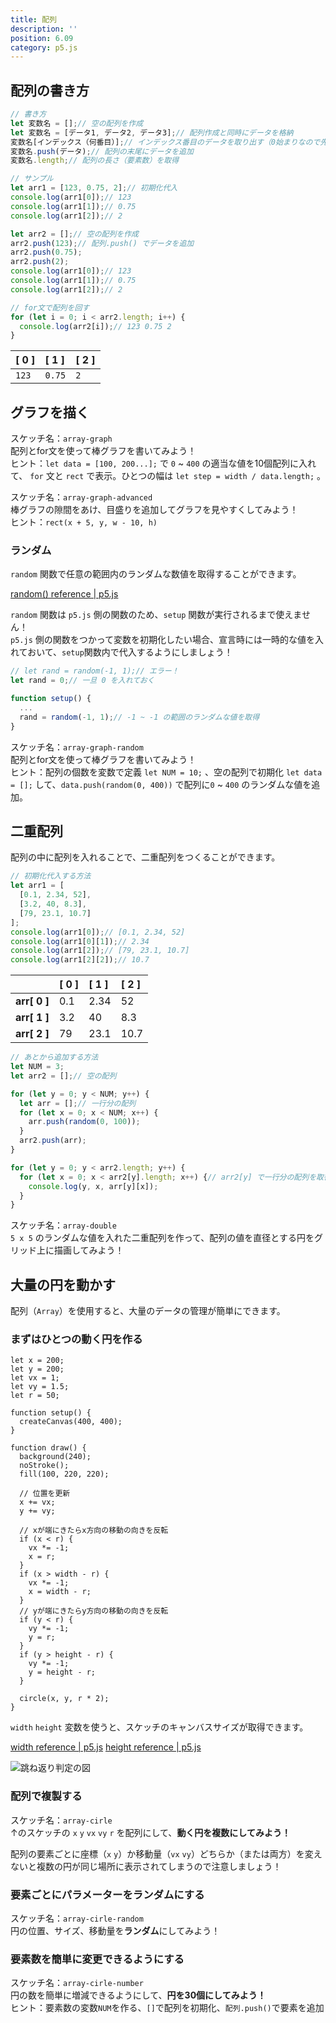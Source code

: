 ```yaml
---
title: 配列
description: ''
position: 6.09
category: p5.js
---
```


## 配列の書き方

```javascript
// 書き方
let 変数名 = [];// 空の配列を作成
let 変数名 = [データ1, データ2, データ3];// 配列作成と同時にデータを格納
変数名[インデックス（何番目）];// インデックス番目のデータを取り出す（0始まりなので先頭は[0]）
変数名.push(データ);// 配列の末尾にデータを追加
変数名.length;// 配列の長さ（要素数）を取得

// サンプル
let arr1 = [123, 0.75, 2];// 初期化代入
console.log(arr1[0]);// 123
console.log(arr1[1]);// 0.75
console.log(arr1[2]);// 2

let arr2 = [];// 空の配列を作成
arr2.push(123);// 配列.push() でデータを追加
arr2.push(0.75);
arr2.push(2);
console.log(arr1[0]);// 123
console.log(arr1[1]);// 0.75
console.log(arr1[2]);// 2

// for文で配列を回す
for (let i = 0; i < arr2.length; i++) {
  console.log(arr2[i]);// 123 0.75 2
}
```

|[ 0 ]|[ 1 ]|[ 2 ]|
|:--|:--|:--|
|`123`|`0.75`|`2`|


## グラフを描く

<alert type="success">

スケッチ名：`array-graph`  
配列とfor文を使って棒グラフを書いてみよう！  
ヒント：`let data = [100, 200...];` で `0` ~ `400` の適当な値を10個配列に入れて、 `for` 文と `rect` で表示。ひとつの幅は `let step = width / data.length;` 。  

</alert>

<live-demo src="/resource/livedemo/p5js/array/array-graph/"></live-demo>

<alert type="success">

スケッチ名：`array-graph-advanced`  
棒グラフの隙間をあけ、目盛りを追加してグラフを見やすくしてみよう！  
ヒント：`rect(x + 5, y, w - 10, h)`

</alert>

<live-demo src="/resource/livedemo/p5js/array/array-graph-advanced/"></live-demo>

### ランダム

`random` 関数で任意の範囲内のランダムな数値を取得することができます。

[random() reference | p5.js](https://p5js.org/reference/#/p5/random)

<alert type="warning ">

`random` 関数は `p5.js` 側の関数のため、`setup` 関数が実行されるまで使えません！  
`p5.js` 側の関数をつかって変数を初期化したい場合、宣言時には一時的な値を入れておいて、`setup`関数内で代入するようにしましょう！

</alert>

```javascript
// let rand = random(-1, 1);// エラー！
let rand = 0;// 一旦 0 を入れておく

function setup() {
  ...
  rand = random(-1, 1);// -1 ~ -1 の範囲のランダムな値を取得
}
```

<alert type="success">

スケッチ名：`array-graph-random`  
配列とfor文を使って棒グラフを書いてみよう！  
ヒント：配列の個数を変数で定義 `let NUM = 10;` 、空の配列で初期化 `let data = [];` して、`data.push(random(0, 400))` で配列に`0` ~ `400` のランダムな値を追加。

</alert>

<live-demo src="/resource/livedemo/p5js/array/array-graph-random/"></live-demo>

## 二重配列

配列の中に配列を入れることで、二重配列をつくることができます。

```javascript
// 初期化代入する方法
let arr1 = [
  [0.1, 2.34, 52],
  [3.2, 40, 8.3],
  [79, 23.1, 10.7]
];
console.log(arr1[0]);// [0.1, 2.34, 52]
console.log(arr1[0][1]);// 2.34
console.log(arr1[2]);// [79, 23.1, 10.7]
console.log(arr1[2][2]);// 10.7
```

||[ 0 ]|[ 1 ]|[ 2 ]|
|:--|:--|:--|:--|
|<strong>arr[ 0 ]</strong>|0.1|2.34|52|
|<strong>arr[ 1 ]</strong>|3.2|40|8.3|
|<strong>arr[ 2 ]</strong>|79|23.1|10.7|

```javascript
// あとから追加する方法
let NUM = 3;
let arr2 = [];// 空の配列

for (let y = 0; y < NUM; y++) {
  let arr = [];// 一行分の配列
  for (let x = 0; x < NUM; x++) {
    arr.push(random(0, 100));
  }
  arr2.push(arr);
}

for (let y = 0; y < arr2.length; y++) {
  for (let x = 0; x < arr2[y].length; x++) {// arr2[y] で一行分の配列を取得
    console.log(y, x, arr[y][x]);
  }
}
```

<alert type="success">

スケッチ名：`array-double`  
`5 x 5` のランダムな値を入れた二重配列を作って、配列の値を直径とする円をグリッド上に描画してみよう！

</alert>

<live-demo src="/resource/livedemo/p5js/array/array-double/"></live-demo>

## 大量の円を動かす

配列（`Array`）を使用すると、大量のデータの管理が簡単にできます。

### まずはひとつの動く円を作る

```javascript[sketch.js]
let x = 200;
let y = 200;
let vx = 1;
let vy = 1.5;
let r = 50;

function setup() {
  createCanvas(400, 400);
}

function draw() {
  background(240);
  noStroke();
  fill(100, 220, 220);
  
  // 位置を更新
  x += vx;
  y += vy;

  // xが端にきたらx方向の移動の向きを反転
  if (x < r) {
    vx *= -1;
    x = r;
  }
  if (x > width - r) {
    vx *= -1;
    x = width - r;
  }
  // yが端にきたらy方向の移動の向きを反転
  if (y < r) {
    vy *= -1;
    y = r;
  }
  if (y > height - r) {
    vy *= -1;
    y = height - r;
  }

  circle(x, y, r * 2);
}
```

`width` `height` 変数を使うと、スケッチのキャンバスサイズが取得できます。

[width reference | p5.js](https://p5js.org/reference/#/p5/width)
[height reference | p5.js](https://p5js.org/reference/#/p5/height)

<img src="/resource/image/p5js_array_single-circle.png" alt="跳ね返り判定の図"/>

<live-demo src="/resource/livedemo/p5js/array/single-circle/"></live-demo>

### 配列で複製する

<alert type="success">

スケッチ名：`array-cirle`  
↑のスケッチの `x` `y` `vx` `vy` `r` を配列にして、<strong>動く円を複数にしてみよう！</strong>

</alert>

<alert type="warning">

配列の要素ごとに座標（`x` `y`）か移動量（`vx` `vy`）どちらか（または両方）を変えないと複数の円が同じ場所に表示されてしまうので注意しましょう！

</alert>

<live-demo src="/resource/livedemo/p5js/array/array-circle/"></live-demo>

### 要素ごとにパラメーターをランダムにする

<alert type="success">

スケッチ名：`array-cirle-random`  
円の位置、サイズ、移動量を<strong>ランダム</strong>にしてみよう！

</alert>

<live-demo src="/resource/livedemo/p5js/array/array-circle-random/"></live-demo>

### 要素数を簡単に変更できるようにする

<alert type="success">

スケッチ名：`array-cirle-number`  
円の数を簡単に増減できるようにして、<strong>円を30個にしてみよう！</strong>  
ヒント：要素数の変数`NUM`を作る、`[]`で配列を初期化、`配列.push()`で要素を追加

</alert>

<live-demo src="/resource/livedemo/p5js/array/array-circle-number/"></live-demo>
